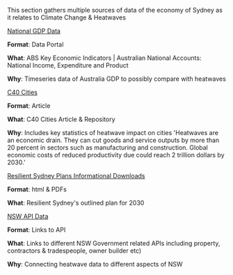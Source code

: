 This section gathers multiple sources of data of the economy of Sydney as it relates to Climate Change & Heatwaves



[National GDP Data](https://www.abs.gov.au/AUSSTATS/abs@.nsf/DetailsPage/5206.0Jun%202019?OpenDocument)

**Format**: Data Portal

**What**: ABS Key Economic Indicators | Australian National Accounts: National Income, Expenditure and Product

**Why**: Timeseries data of Australia GDP to possibly compare with heatwaves


[C40 Cities](https://www.c40.org/other/the-future-we-don-t-want-for-cities-the-heat-is-on)

**Format**: Article

**What**: C40 Cities Article & Repository

**Why**: Includes key statistics of heatwave impact on cities
'Heatwaves are an economic drain. They can cut goods and service outputs by more than 20 percent in sectors such as manufacturing and construction. Global economic costs of reduced productivity due could reach 2 trillion dollars by 2030.'


[Resilient Sydney Plans Informational Downloads](https://www.cityofsydney.nsw.gov.au/vision/sustainable-sydney-2030/resilient-sydney#page-element-dload)

**Format**: html & PDFs

**What**: Resilient Sydney's outlined plan for 2030


[NSW API Data](https://api.nsw.gov.au/allproducts)

**Format**: Links to API

**What**: Links to different NSW Government related APIs including property, contractors & tradespeople, owner builder etc)

**Why**: Connecting heatwave data to different aspects of NSW
